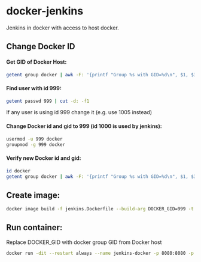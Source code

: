 # docker-jenkins
Jenkins in docker with access to host docker. 

## Change Docker ID
#### Get GID of Docker Host:
```sh
getent group docker | awk -F: '{printf "Group %s with GID=%d\n", $1, $3}'
```

#### Find user with id 999:
```sh
getent passwd 999 | cut -d: -f1
```
If any user is using id 999 change it (e.g. use 1005 instead)

#### Change Docker id and gid to 999 (id 1000 is used by jenkins):
```sh
usermod -u 999 docker
groupmod -g 999 docker
```

#### Verify new Docker id and gid:
```sh
id docker
getent group docker | awk -F: '{printf "Group %s with GID=%d\n", $1, $3}'
```

## Create image:
```sh
docker image build -f jenkins.Dockerfile --build-arg DOCKER_GID=999 -t paulcosma/jenkins-docker .
```
## Run container:
Replace DOCKER_GID with docker group GID from Docker host
```sh
docker run -dit --restart always --name jenkins-docker -p 8080:8080 -p 49187:49187 --env JENKINS_SLAVE_AGENT_PORT=49187 -v jenkins_home:/var/jenkins_home -v /var/run/docker.sock:/var/run/docker.sock -v $(which docker):/usr/bin/docker --env JAVA_OPTS=-Dhudson.model.DirectoryBrowserSupport.CSP="" paulcosma/jenkins-docker
```


